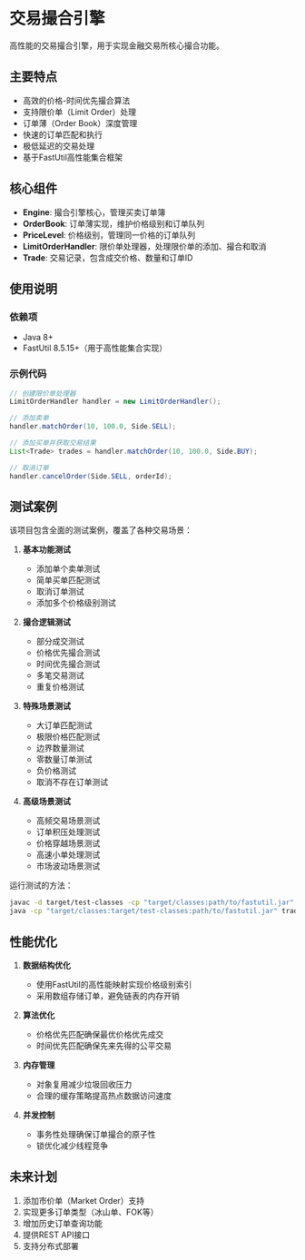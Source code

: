 # 交易撮合引擎

高性能的交易撮合引擎，用于实现金融交易所核心撮合功能。

## 主要特点

- 高效的价格-时间优先撮合算法
- 支持限价单（Limit Order）处理
- 订单薄（Order Book）深度管理
- 快速的订单匹配和执行
- 极低延迟的交易处理
- 基于FastUtil高性能集合框架

## 核心组件

- **Engine**: 撮合引擎核心，管理买卖订单簿
- **OrderBook**: 订单薄实现，维护价格级别和订单队列
- **PriceLevel**: 价格级别，管理同一价格的订单队列
- **LimitOrderHandler**: 限价单处理器，处理限价单的添加、撮合和取消
- **Trade**: 交易记录，包含成交价格、数量和订单ID

## 使用说明

### 依赖项

- Java 8+
- FastUtil 8.5.15+（用于高性能集合实现）

### 示例代码

```java
// 创建限价单处理器
LimitOrderHandler handler = new LimitOrderHandler();

// 添加卖单
handler.matchOrder(10, 100.0, Side.SELL);

// 添加买单并获取交易结果
List<Trade> trades = handler.matchOrder(10, 100.0, Side.BUY);

// 取消订单
handler.cancelOrder(Side.SELL, orderId);
```

## 测试案例

该项目包含全面的测试案例，覆盖了各种交易场景：

1. **基本功能测试**
   - 添加单个卖单测试
   - 简单买单匹配测试
   - 取消订单测试
   - 添加多个价格级别测试

2. **撮合逻辑测试**
   - 部分成交测试
   - 价格优先撮合测试
   - 时间优先撮合测试
   - 多笔交易测试
   - 重复价格测试

3. **特殊场景测试**
   - 大订单匹配测试
   - 极限价格匹配测试
   - 边界数量测试
   - 零数量订单测试
   - 负价格测试
   - 取消不存在订单测试

4. **高级场景测试**
   - 高频交易场景测试
   - 订单积压处理测试
   - 价格穿越场景测试
   - 高速小单处理测试
   - 市场波动场景测试

运行测试的方法：

```bash
javac -d target/test-classes -cp "target/classes:path/to/fastutil.jar" src/test/java/trader/LimitOrderHandlerTest.java
java -cp "target/classes:target/test-classes:path/to/fastutil.jar" trader.LimitOrderHandlerTest
```

## 性能优化

1. **数据结构优化**
   - 使用FastUtil的高性能映射实现价格级别索引
   - 采用数组存储订单，避免链表的内存开销

2. **算法优化**
   - 价格优先匹配确保最优价格优先成交
   - 时间优先匹配确保先来先得的公平交易

3. **内存管理**
   - 对象复用减少垃圾回收压力
   - 合理的缓存策略提高热点数据访问速度

4. **并发控制**
   - 事务性处理确保订单撮合的原子性
   - 锁优化减少线程竞争

## 未来计划

1. 添加市价单（Market Order）支持
2. 实现更多订单类型（冰山单、FOK等）
3. 增加历史订单查询功能
4. 提供REST API接口
5. 支持分布式部署

